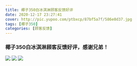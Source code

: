 ```yaml
---
title: 椰子350白冰淇淋顾客反馈好评
date: 2020-12-17 23:27:41
cover: http://pic.yupoo.com/ptbxcp/87bf5a7f/586e0d37.jpg
tags: [椰子350]
categories: [顾客反馈]
---
```


###  椰子350白冰淇淋顾客反馈好评，感谢兄弟！
![](http://pic.yupoo.com/ptbxcp/4137dfcd/d9ea07dd.jpg)
![](http://pic.yupoo.com/ptbxcp/2ea1a0eb/5a787a36.jpg)
![](http://pic.yupoo.com/ptbxcp/87bf5a7f/586e0d37.jpg)
